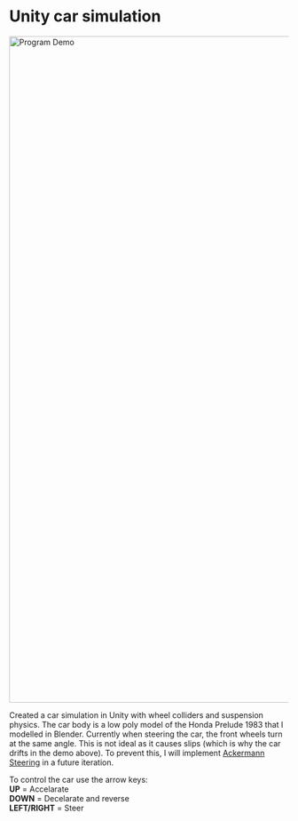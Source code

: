 # Unity car simulation

<img src="Car_Demo.gif" width="1200" alt="Program Demo">

Created a car simulation in Unity with wheel colliders and suspension physics. The car body is a low poly model of the Honda Prelude 1983 that I modelled in Blender. Currently when steering the car, the front wheels turn at the same angle. This is not ideal as it causes slips (which is why the car drifts in the demo above). To prevent this, I will implement [Ackermann Steering](https://en.wikipedia.org/wiki/Ackermann_steering_geometry) in a future iteration.

To control the car use the arrow keys:\
**UP** = Accelarate\
**DOWN** = Decelarate and reverse\
**LEFT/RIGHT** = Steer
